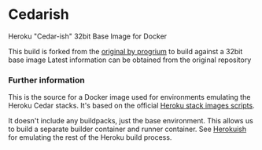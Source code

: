 # Cedarish
Heroku "Cedar-ish" 32bit Base Image for Docker


This build is forked from the [original by progrium](https://github.com/progrium/cedarish) to build against a 32bit base image
Latest information can be obtained from the original repository


### Further information
This is the source for a Docker image used for environments emulating the Heroku Cedar stacks. It's based on the official [Heroku stack images scripts](https://github.com/heroku/stack-images).

It doesn't include any buildpacks, just the base environment. This allows us to build a separate builder container and runner container. See [Herokuish](https://github.com/gliderlabs/herokuish) for emulating the rest of the Heroku build process.


